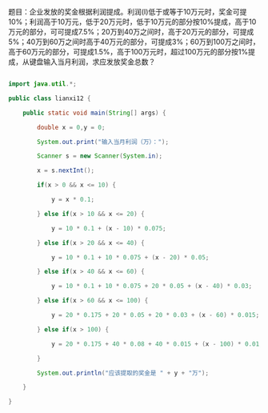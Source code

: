 题目：企业发放的奖金根据利润提成。利润(I)低于或等于10万元时，奖金可提10%；利润高于10万元，低于20万元时，低于10万元的部分按10%提成，高于10万元的部分，可可提成7.5%；20万到40万之间时，高于20万元的部分，可提成5%；40万到60万之间时高于40万元的部分，可提成3%；60万到100万之间时，高于60万元的部分，可提成1.5%，高于100万元时，超过100万元的部分按1%提成，从键盘输入当月利润，求应发放奖金总数？ 
```java  
import java.util.*;
public class lianxi12 {
	public static void main(String[] args) {
		double x = 0,y = 0;
		System.out.print("输入当月利润（万）：");
		Scanner s = new Scanner(System.in);
		x = s.nextInt();
		if(x > 0 && x <= 10) {
			y = x * 0.1;
		} else if(x > 10 && x <= 20) {
			y = 10 * 0.1 + (x - 10) * 0.075;
		} else if(x > 20 && x <= 40) {
			y = 10 * 0.1 + 10 * 0.075 + (x - 20) * 0.05;
		} else if(x > 40 && x <= 60) {
			y = 10 * 0.1 + 10 * 0.075 + 20 * 0.05 + (x - 40) * 0.03;
		} else if(x > 60 && x <= 100) {
			y = 20 * 0.175 + 20 * 0.05 + 20 * 0.03 + (x - 60) * 0.015; 
		} else if(x > 100) {
			y = 20 * 0.175 + 40 * 0.08 + 40 * 0.015 + (x - 100) * 0.01;
		}
		System.out.println("应该提取的奖金是 " + y + "万");
	}
}
```